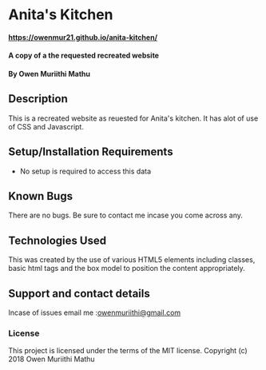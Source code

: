 # Anita's Kitchen
#### https://owenmur21.github.io/anita-kitchen/
#### A copy of a the requested recreated website
#### By Owen Muriithi Mathu
## Description
This is a recreated website as reuested for Anita's kitchen. It has alot of use of CSS and Javascript.
## Setup/Installation Requirements
* No setup is required to access this data
## Known Bugs
There are no bugs. Be sure to contact me incase you come across any.
## Technologies Used
This was created by the use of various HTML5 elements including classes, basic html tags and the box model to position the content appropriately.
## Support and contact details
Incase of issues email me :owenmuriithi@gmail.com
### License
This project is licensed under the terms of the MIT license.
Copyright (c) 2018 Owen Muriithi Mathu
